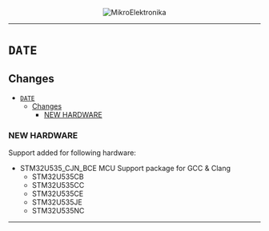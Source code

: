 <p align="center">
  <img src="http://www.mikroe.com/img/designs/beta/logo_small.png?raw=true" alt="MikroElektronika"/>
</p>

---

# `DATE`

## Changes

- [`DATE`](#date)
  - [Changes](#changes)
    - [NEW HARDWARE](#new-hardware)

### NEW HARDWARE

Support added for following hardware:

- STM32U535_CJN_BCE MCU Support package for GCC & Clang
  - STM32U535CB
  - STM32U535CC
  - STM32U535CE
  - STM32U535JE
  - STM32U535NC

---
